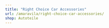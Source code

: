 ```yaml
---
title: "Right Choice Car Accessories"
url: /amaravila/right-choice-car-accessories/
shop: Autoteile
---
```

